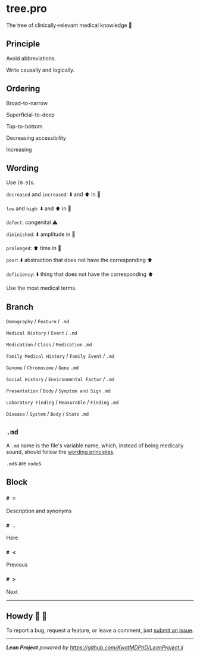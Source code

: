 # tree.pro

The tree of clinically-relevant medical knowledge :hospital:

## Principle

Avoid abbreviations.

Write causally and logically.

## Ordering

Broad-to-narrow

Superficial-to-deep

Top-to-bottom

Decreasing accessibility

Increasing

## Wording

Use `[0-9]`s.

`decreased` and `increased`: :arrow_down: and :arrow_up: in :bust_in_silhouette:

`low` and `high`: :arrow_down: and :arrow_up: in :busts_in_silhouette:

`defect`: congenital :warning:

`diminished`: :arrow_down: amplitude in :busts_in_silhouette:

`prolonged`: :arrow_up: time in :busts_in_silhouette:

`poor`: :arrow_down: abstraction that does not have the corresponding :arrow_up:

`deficiency`: :arrow_down: thing that does not have the corresponding :arrow_up:

Use the most medical terms.

## Branch

`Demography` / `Feature` / `.md`

`Medical History` / `Event` / `.md`

`Medication` / `Class` / `Medication` `.md`

`Family Medical History` / `Family Event` / `.md`

`Genome` / `Chromosome` / `Gene` `.md`

`Social History` / `Environmental Factor` / `.md`

`Presentation` / `Body` / `Symptom and Sign` `.md`

`Laboratory Finding` / `Measurable` / `Finding` `.md`

`Disease` / `System` / `Body` / `State` `.md`

## `.md`

A `.md` name is the file's variable name, which, instead of being medically sound, should follow the [wording principles](#wording).

`.md`s are `node`s.

## Block

### `# =`

Description and synonyms

### `# .`

Here

### `# <`

Previous

### `# >`

Next

---

## Howdy :wave: :cowboy_hat_face:

To report a bug, request a feature, or leave a comment, just [submit an issue](https://github.com/KwatMDPhD/tree.pro/issues/new/choose).

---

_**Lean Project** powered by https://github.com/KwatMDPhD/LeanProject.jl_
